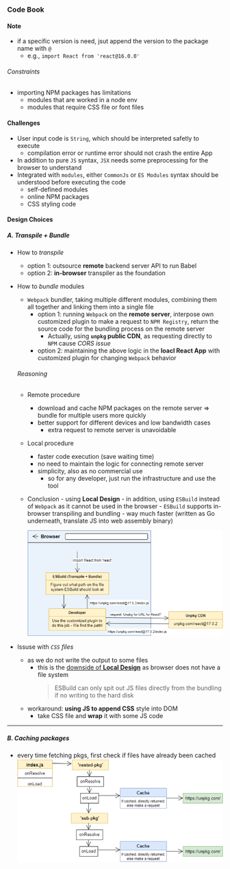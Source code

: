 ### Code Book

#### Note

- if a specific version is need, jsut append the version to the package name with `@`
  - e.g., `import React from 'react@16.0.0'`

###### Constraints

- importing NPM packages has limitations
  - modules that are worked in a node env
  - modules that require CSS file or font files

#### Challenges

- User input code is `String`, which should be interpreted safetly to execute
  - compilation error or runtime error should not crash the entire App
- In addition to pure `JS` syntax, `JSX` needs some preprocessing for the browser to understand
- Integrated with `modules`, either `CommonJs` or `ES Modules` syntax should be understood before executing the code
  - self-defined modules
  - online NPM packages
  - CSS styling code

#### Design Choices

##### A. Transpile + Bundle

- How to _transpile_
  - option 1: outsource **remote** backend server API to run Babel
  - option 2: **in-browser** transpiler as the foundation
- How to _bundle_ modules

  - `Webpack` bundler, taking multiple different modules, combining them all together and linking them into a single file
    - option 1: running `Webpack` on the **remote server**, interpose own customized plugin to make a request to `NPM Registry`, return the source code for the bundling process on the remote server
      - Actually, using **`unpkg` public CDN**, as requesting directly to `NPM` cause _CORS issue_
    - option 2: maintaining the above logic in the **loacl React App** with customized plugin for changing `Webpack` behavior

  ###### Reasoning

  - Remote procedure
    - download and cache NPM packages on the remote server => bundle for multiple users more quickly
    - better support for different devices and low bandwidth cases
      - extra request to remote server is unavoidable
  - Local procedure
    - faster code execution (save waiting time)
    - no need to maintain the logic for connecting remote server
    - simplicity, also as no commercial use
      - so for any developer, just run the infrastructure and use the tool
  - Conclusion - using **Local Design** - in addition, using `ESBuild` instead of `Webpack` as it cannot be used in the browser - `ESBuild` supports in-browser transpiling and bundling - way much faster (written as Go underneath, translate JS into web assembly binary)

    ![Diagram - Fetch NPM Pkgs](./public/pics/fetch-npm-pkgs.png)

- Issuse with _`CSS` files_
  - as we do not write the output to some files
    - this is the <u>downside of **Local Design**</u> as browser does not have a file system
      > ESBuild can only spit out JS files directly from the bundling if no writing to the hard disk
  - workaround: **using JS to append CSS** style into DOM
    - take CSS file and **wrap** it with some JS code

---

##### B. Caching packages

- every time fetching pkgs, first check if files have already been cached
  ![Diagram - Cache NPM Pkgs](./public/pics/cache-pkgs.png)

